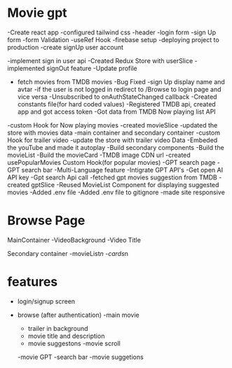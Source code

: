 # Movie gpt

-Create react app
-configured tailwind css
-header
-login form
-sign Up form
-form Validation
-useRef Hook
-firebase setup
-deploying project to production
-create signUp user account

-implement sign in user api
-Created Redux Store with userSlice
-implemented signOut feature
-Update profile

- fetch movies from TMDB movies
  -Bug Fixed
  -sign Up display name and avtar
  -if the user is not logged in redirect to /Browse to login page and vice versa
  -Unsubscribed to onAuthStateChanged callback
  -Created constants file(for hard coded values)
  -Registered TMDB api, created app and got access token
  -Got data from TMDB Now playing list API

-custom Hook for Now playing movies
-created movieSlice
-updated the store with movies data
-main container and secondary container
-custom Hook for trailer video
-update the store with trailer video Data
-Embeded the youTube and made it autoplay
-Build secondary components
-Build the movieList
-Build the movieCard
-TMDB image CDN url
-created usePopularMovies Custom Hook(for popular movies)
-GPT search page
-GPT search bar
-Multi-Language feature
-Intigrate GPT API's
-Get open AI API key
-Gpt search Api call
-fetched gpt movies suggestion from TMDB
-created gptSlice
-Reused MovieList Component for displaying suggested movies
-Added .env file
-Added .env file to gitignore
-made site responsive

# Browse Page

MainContainer
-VideoBackground
-Video Title

Secondary container
-movieList*n
-cards*n

# features

- login/signup screen
- browse (after authentication)
  -main movie

  - trailer in background
  - movie title and description
  - movie suggestons
    -movie scroll

  -movie GPT
  -search bar
  -movie suggetions
